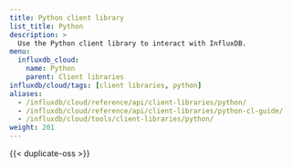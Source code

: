 ```yaml
---
title: Python client library
list_title: Python
description: >
  Use the Python client library to interact with InfluxDB.
menu:
  influxdb_cloud:
    name: Python
    parent: Client libraries
influxdb/cloud/tags: [client libraries, python]
aliases:
  - /influxdb/cloud/reference/api/client-libraries/python/
  - /influxdb/cloud/reference/api/client-libraries/python-cl-guide/
  - /influxdb/cloud/tools/client-libraries/python/
weight: 201
---
```


{{< duplicate-oss >}}
